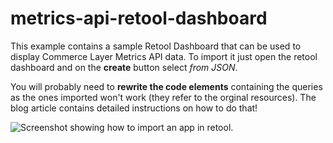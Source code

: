 # metrics-api-retool-dashboard

This example contains a sample Retool Dashboard that can be used to display Commerce Layer Metrics API data.
To import it just open the retool dashboard and on the **create** button select *from JSON*.

You will probably need to **rewrite the code elements** containing the queries as the ones imported won't work (they refer to the orginal resources). The blog article contains detailed instructions on how to do that!

![Screenshot showing how to import an app in retool.](retool_import_app.ong "Importing an app in retool")